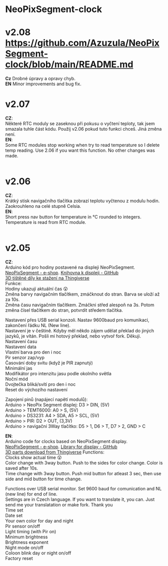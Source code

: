 # NeoPixSegment-clock
# **v2.08**<br>https://github.com/Azuzula/NeoPixSegment-clock/blob/main/README.md
**Cz** Drobné úpravy a opravy chyb.<br>
**EN** Minor improvements and bug fix.<br>
# **v2.07**<br>
**CZ**:<br>
Některé RTC moduly se zaseknou při pokusu o vyčtení teploty, tak jsem smazala tuhle část kódu. Použij v2.06 pokud tuto funkci chceš. Jiná změna není.
<br>
**EN**:<br>
Some RTC modules stop working when try to read temperature so I delete temp reading. Use 2.06 if you want this function. No other changes was made.
<br><br>
# **v2.06**<br>
**CZ**:<br>
Krátký stisk navigačního tlačítka zobrazí teplotu vyčtenou z modulu hodin. Zaokrouhleno na celé stupně Celsia.
<br>
**EN**:<br>
Short press nav button for temperature in °C rounded to integers. Temperature is read from RTC module.
<br><br>
# **v2.05**<br>
**CZ**:<br>
Arduino kód pro hodiny postavené na displeji NeoPixSegment.<br>
[NeoPixSegment - e-shop](https://www.vokolo.cz/neopixsegment/). [Knihovna k displeji - GitHub](https://github.com/Azuzula/NeoPixSegment)<br>
[3D tištěné díly ke stažení na Thingiverse](https://www.thingiverse.com/thing:4780832)<br>
Funkce:<br>
Hodiny ukazují aktuální čas 😲<br>
Změna barvy navigačním tlačítkem, zmáčknout do stran. Barva se uloží až za 10s.<br>
Změna času navigačním tlačítkem. Zmáčkni střed alespoň na 3s. Potom změna čísel tlačítkem do stran, potvrdit středem tlačítka.<br>

Nastavení přes USB serial konzoli. Nastav 9600baud pro komunikaci, zakončení řádku NL (New line).<br>
Nastavení je v češtině. Kdyby měl někdo zájem udělat překlad do jiných jazyků, je vítán. Pošli mi hotový překlad, nebo vytvoř fork. Děkuji.<br>
Nastavení času<br>
Nastavení data<br>
Vlastní barva pro den i noc<br>
Pir senzor zap/vyp<br>
Časování doby svitu (když je PIR zapnutý)<br>
Minimální jas<br>
Modifikátor pro intenzitu jasu podle okolního světla<br>
Noční mód<br>
Dvojtečka bliká/svítí pro den i noc<br>
Reset do výchozího nastavení<br>

Zapojení pinů (napájecí napětí modulů):<br>
Arduino > NeoPix Segment displej: D3 > DIN, (5V)<br>
Arduino > TEMT6000: A0 > S, (5V)<br>
Arduino > DS3231: A4 > SDA, A5 > SCL, (5V)<br>
Arduino > PIR: D2 > OUT, (3,3V)<br>
Arduino > navigační 3Way tlačítko:  D5 > 1, D6 > T, D7 > 2, GND > C<br>


**EN**:<br>
Arduino code for clocks based on NeoPixSegment display.<br>
[NeoPixSegment - e-shop](https://www.vokolo.cz/neopixsegment/). [Library for display - GitHub](https://github.com/Azuzula/NeoPixSegment)<br>
[3D parts download from Thingiverse](https://www.thingiverse.com/thing:4780832)
Functions: <br>
Clocks show actual time 😲<br>
Color change with 3way button. Push to the sides for color change. Color is saved after 10s.<br>
Time change with 3way button. Push mid button for atleast 3 sec, then use side and mid button for time change.<br>

Functions over USB serial monitor. Set 9600 baud for comunication and NL (new line) for end of line.<br>
Settings are in Czech language. If you want to translate it, you can. Just send me your translatation or make fork. Thank you<br>
Time set<br>
Date set<br>
Your own color for day and night<br>
Pir sensor on/off<br>
Light timing (with Pir on)<br>
Minimum brightness<br>
Brightness exponent<br>
Night mode on/off<br>
Coloon blink day or night on/off<br>
Factory reset<br>
